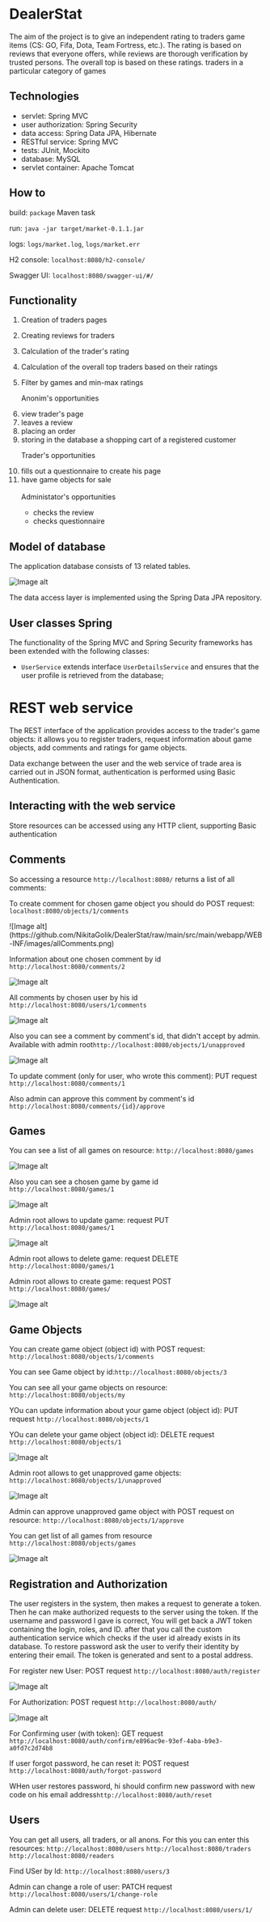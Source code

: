 # DealerStat
The aim of the project is to give an independent rating to traders
game items (CS: GO, Fifa, Dota, Team Fortress, etc.). The rating is based on
reviews that everyone offers, while reviews are thorough
verification by trusted persons. The overall top is based on these ratings.
traders in a particular category of games

<h2>Technologies</h2>

<ul class="discharged">
    <li>servlet: Spring MVC</li>
    <li>user authorization: Spring Security</li>
    <li>data access: Spring Data JPA, Hibernate</li>
    <li>RESTful service: Spring MVC</li>
    <li>tests: JUnit, Mockito</li>
    <li>database: MySQL</li>
    <li>servlet container: Apache Tomcat</li>
</ul>

<h2>How to</h2>

<p>
<p>build: <code>package</code> Maven task
<p>run: <code>java -jar target/market-0.1.1.jar</code>
<p>logs: <code>logs/market.log</code>, <code>logs/market.err</code>
<p>H2 console: <code>localhost:8080/h2-console/</code>
<p>Swagger UI: <code>localhost:8080/swagger-ui/#/</code>

<h2>Functionality</h2>

1. Creation of traders pages
2. Creating reviews for traders
3. Calculation of the trader's rating
4. Calculation of the overall top traders based on their ratings
5. Filter by games and min-max ratings

    Anonim's opportunities
            <li>view trader's page</li>
            <li>leaves a review</li>
            <li>placing an order</li>
            <li>storing in the database a shopping cart of a registered customer</li>
        </ul>
   
    Trader's opportunities
            <li>fills out a questionnaire to create his page</li>
            <li>have game objects for sale</li>
        </ul>        
    Administator's opportunities
        <ul>
            <li>checks the review</li>
            <li>checks questionnaire</li>
        </ul>

<h2>Model of database</h2>
<p>The application database consists of 13 related tables.</p>

![Image alt](https://github.com/NikitaGolik/DealerStat/raw/main/src/main/resources/mydb.png)

<p>The data access layer is implemented using the Spring Data JPA repository.</p>

<h2>User classes Spring</h2>
<p>
The functionality of the Spring MVC and Spring Security frameworks has been extended with the following classes:</p>
<ul class="discharged">
    <li><code>UserService</code> extends interface <code>UserDetailsService</code>
        and ensures that the user profile is retrieved from the database;</li>  
   </ul>
   
   <h1>REST web service</h1>
   <p>The REST interface of the application provides access to the trader's game objects: it allows you to register traders, 
   request information about game objects, add comments and ratings for game objects.</p>
   <p>Data exchange between the user and the web service of trade area is carried out in JSON format, authentication is 
   performed using Basic Authentication.</p>
   
<h2>Interacting with the web service</h2>   
<p>Store resources can be accessed using any HTTP client,
       supporting Basic authentication</p>
<h2>Comments</h2> 
<p>So accessing a resource <code>http://localhost:8080/</code>
           returns a list of all comments:</p>
    
           
<p>To create comment for chosen game object you should do POST request: <code>localhost:8080/objects/1/comments</code></p>           
![Image alt](https://github.com/NikitaGolik/DealerStat/raw/main/src/main/webapp/WEB-INF/images/allComments.png)

<p>Information about one chosen comment by id <code>http://localhost:8080/comments/2</code></p>

![Image alt](https://github.com/NikitaGolik/DealerStat/raw/main/src/main/webapp/WEB-INF/images/getCommentById.png)

<p>All comments by chosen user by his id <code>http://localhost:8080/users/1/comments</code></p>

![Image alt](https://github.com/NikitaGolik/DealerStat/raw/main/src/main/webapp/WEB-INF/images/COmmentsByUser.png)

<p>Also you can see a comment by comment's id, that didn't accept by admin. Available with admin root<code>http://localhost:8080/objects/1/unapproved</code></p>

![Image alt](https://github.com/NikitaGolik/DealerStat/raw/main/src/main/webapp/WEB-INF/images/GEtUnapprovedComment.png)
<p>To update comment (only for user, who wrote this comment): PUT request <code>http://localhost:8080/comments/1</code></p>
<p>Also admin can approve this comment by comment's id <code>http://localhost:8080/comments/{id}/approve</code></p>

<h2> Games</h2>
<p>You can see a list of all games on resource: <code>http://localhost:8080/games</code></p>

![Image alt](https://github.com/NikitaGolik/DealerStat/raw/main/src/main/webapp/WEB-INF/images/GamesAll.png)

<p>Also you can see a chosen game by game id <code>http://localhost:8080/games/1</code></p>

![Image alt](https://github.com/NikitaGolik/DealerStat/raw/main/src/main/webapp/WEB-INF/images/GameById.png)

<p>Admin root allows to update game: request PUT <code>http://localhost:8080/games/1</code></p>

![Image alt](https://github.com/NikitaGolik/DealerStat/raw/main/src/main/webapp/WEB-INF/images/updateGame.png)

<p>Admin root allows to delete game: request DELETE <code>http://localhost:8080/games/1</code></p>
<p>Admin root allows to create game: request POST <code>http://localhost:8080/games/</code></p>

![Image alt](https://github.com/NikitaGolik/DealerStat/raw/main/src/main/webapp/WEB-INF/images/CreateGame.png)

<h2>Game Objects </h2>

<p>You can create game object (object id) with POST request: <code>http://localhost:8080/objects/1/comments</code></p>
<p>You can see Game object by id:<code>http://localhost:8080/objects/3</code></p>
<p>You can see all your game objects on resource: <code>http://localhost:8080/objects/my</code></p>
<p>YOu can update information about your game object (object id): PUT request <code>http://localhost:8080/objects/1</code></p>
<p>YOu can delete your game object (object id): DELETE request <code>http://localhost:8080/objects/1</code></p>

![Image alt](https://github.com/NikitaGolik/DealerStat/raw/main/src/main/webapp/WEB-INF/images/GameObjectById.png)

<p>Admin root allows to get unapproved game objects: <code>http://localhost:8080/objects/1/unapproved</code></p>

![Image alt](https://github.com/NikitaGolik/DealerStat/raw/main/src/main/webapp/WEB-INF/images/GEtUnapprovedGameobject.png)

<p>Admin can approve unapproved game object with POST request on resource: <code>http://localhost:8080/objects/1/approve</code></p>

<p>You can get list of all games from resource <code>http://localhost:8080/objects/games</code> </p>

![Image alt](https://github.com/NikitaGolik/DealerStat/raw/main/src/main/webapp/WEB-INF/images/FindGameObjectByGame.png)

<h2>Registration and Authorization</h2>
The user registers in the system, then makes a request to generate a token. Then he can make authorized requests to the 
server using the token.
If the username and password I gave is correct, You will get back a JWT token containing the login, roles, and ID. after 
that you call the custom authentication service which checks if the user id already exists in its database.
To restore password ask the user to verify their identity by entering their email.
The token is generated and sent to a postal address.

<p>For register new User: POST request <code>http://localhost:8080/auth/register</code> </p>

![Image alt](https://github.com/NikitaGolik/DealerStat/raw/main/src/main/webapp/WEB-INF/images/Register.png)
<p>For Authorization: POST request <code>http://localhost:8080/auth/</code> </p>

![Image alt](https://github.com/NikitaGolik/DealerStat/raw/main/src/main/webapp/WEB-INF/images/Register.png)
<p>For Confirming user (with token): GET request <code>http://localhost:8080/auth/confirm/e896ac9e-93ef-4aba-b9e3-a0fd7c2d74b8</code></p>
<p>If user forgot password, he can reset it: POST request <code>http://localhost:8080/auth/forgot-password</code></p>
<p>WHen user restores password, hi should confirm new password with new code on his email address<code>http://localhost:8080/auth/reset</code></p>
<h2>Users</h2>
<p>You can get all users, all traders, or all anons. For this you can enter this resources:
<code>http://localhost:8080/users</code>
<code>http://localhost:8080/traders</code>
<code>http://localhost:8080/readers</code>
</p>
<p>Find USer by Id: <code>http://localhost:8080/users/3</code></p>
<p>Admin can change a role of user: PATCH request <code>http://localhost:8080/users/1/change-role</code></p>
<p>Admin can delete user: DELETE request <code>http://localhost:8080/users/1/</code></p>





